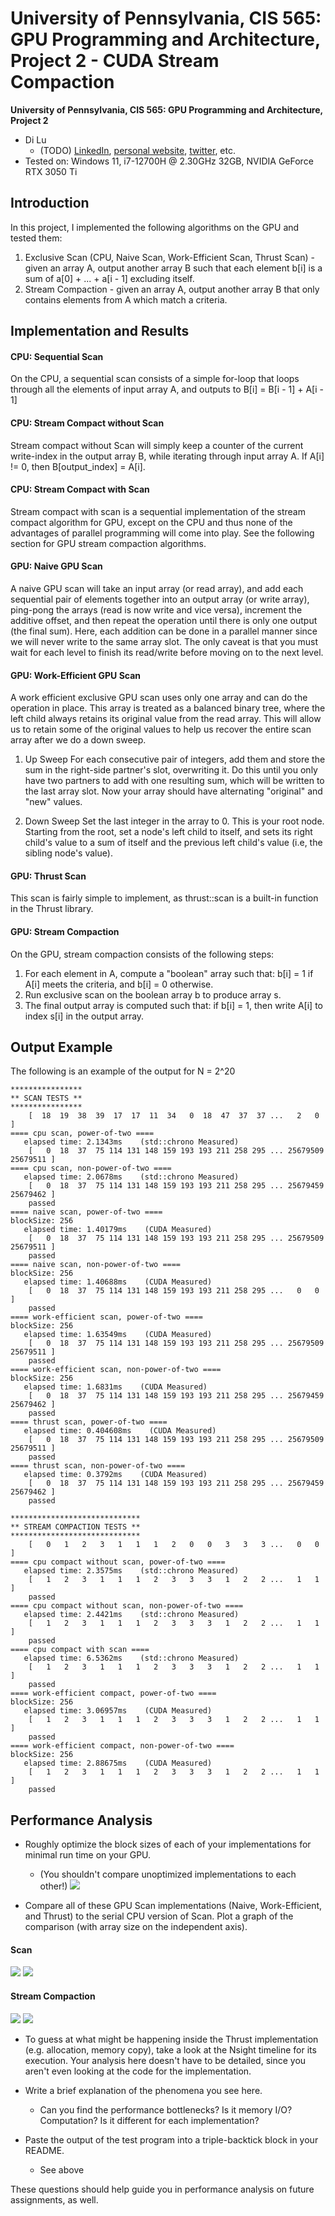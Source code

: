 University of Pennsylvania, CIS 565: GPU Programming and Architecture, Project 2 - CUDA Stream Compaction
======================

**University of Pennsylvania, CIS 565: GPU Programming and Architecture, Project 2**

* Di Lu
  * (TODO) [LinkedIn](), [personal website](), [twitter](), etc.
* Tested on: Windows 11, i7-12700H @ 2.30GHz 32GB, NVIDIA GeForce RTX 3050 Ti

## Introduction

In this project, I implemented the following algorithms on the GPU and tested them:

1. Exclusive Scan (CPU, Naive Scan, Work-Efficient Scan, Thrust Scan) - given an array A, output another array B such that each element b\[i\]
is a sum of a\[0\] + ... + a\[i - 1\] excluding itself.
2. Stream Compaction - given an array A, output another array B that only contains elements from A which match a criteria.

## Implementation and Results
#### CPU: Sequential Scan 

On the CPU, a sequential scan consists of a simple for-loop that loops through all the elements
of input array A, and outputs to B[i] = B[i - 1] + A[i - 1]

#### CPU: Stream Compact without Scan

Stream compact without Scan will simply keep a counter of the current write-index in the output array B, 
while iterating through input array A. If A[i] != 0, then B[output_index] = A[i].

#### CPU: Stream Compact with Scan

Stream compact with scan is a sequential implementation of the stream compact algorithm for GPU, except on the CPU
and thus none of the advantages of parallel programming will come into play. See the following section for GPU stream
compaction algorithms. 

#### GPU: Naive GPU Scan

A naive GPU scan will take an input array (or read array), and add each sequential pair of elements together
into an output array (or write array), ping-pong the arrays (read is now write and vice versa), increment the
additive offset, and then repeat the operation until there is only one output (the final sum). Here, each addition
can be done in a parallel manner since we will never write to the same array slot. The only caveat is that you must
wait for each level to finish its read/write before moving on to the next level.

#### GPU: Work-Efficient GPU Scan

A work efficient exclusive GPU scan uses only one array and can do the operation in place. This array is treated as a balanced
binary tree, where the left child always retains its original value from the read array. This will allow us to 
retain some of the original values to help us recover the entire scan array after we do a down sweep.

1. Up Sweep
For each consecutive pair of integers, add them and store the sum in the right-side partner's slot, overwriting it.
Do this until you only have two partners to add with one resulting sum, which will be written to the last array slot.
Now your array should have alternating "original" and "new" values. 

3. Down Sweep
Set the last integer in the array to 0. This is your root node. Starting from the root, set a node's left child to itself, 
and sets its right child's value to a sum of itself and the previous left child's value (i.e, the sibling node's value).

#### GPU: Thrust Scan

This scan is fairly simple to implement, as thrust::scan is a built-in function in the Thrust library.

#### GPU: Stream Compaction

On the GPU, stream compaction consists of the following steps: 

1. For each element in A, compute a "boolean" array such that: b[i] = 1 if A[i] meets the criteria, and b[i] = 0 otherwise.
2. Run exclusive scan on the boolean array b to produce array s.
3. The final output array is computed such that: if b[i] = 1, then write A[i] to index s[i] in the output array.

## Output Example

The following is an example of the output for N = 2^20
```
****************
** SCAN TESTS **
****************
    [  18  19  38  39  17  17  11  34   0  18  47  37  37 ...   2   0 ]
==== cpu scan, power-of-two ====
   elapsed time: 2.1343ms    (std::chrono Measured)
    [   0  18  37  75 114 131 148 159 193 193 211 258 295 ... 25679509 25679511 ]
==== cpu scan, non-power-of-two ====
   elapsed time: 2.0678ms    (std::chrono Measured)
    [   0  18  37  75 114 131 148 159 193 193 211 258 295 ... 25679459 25679462 ]
    passed
==== naive scan, power-of-two ====
blockSize: 256
   elapsed time: 1.40179ms    (CUDA Measured)
    [   0  18  37  75 114 131 148 159 193 193 211 258 295 ... 25679509 25679511 ]
    passed
==== naive scan, non-power-of-two ====
blockSize: 256
   elapsed time: 1.40688ms    (CUDA Measured)
    [   0  18  37  75 114 131 148 159 193 193 211 258 295 ...   0   0 ]
    passed
==== work-efficient scan, power-of-two ====
blockSize: 256
   elapsed time: 1.63549ms    (CUDA Measured)
    [   0  18  37  75 114 131 148 159 193 193 211 258 295 ... 25679509 25679511 ]
    passed
==== work-efficient scan, non-power-of-two ====
blockSize: 256
   elapsed time: 1.6831ms    (CUDA Measured)
    [   0  18  37  75 114 131 148 159 193 193 211 258 295 ... 25679459 25679462 ]
    passed
==== thrust scan, power-of-two ====
   elapsed time: 0.404608ms    (CUDA Measured)
    [   0  18  37  75 114 131 148 159 193 193 211 258 295 ... 25679509 25679511 ]
    passed
==== thrust scan, non-power-of-two ====
   elapsed time: 0.3792ms    (CUDA Measured)
    [   0  18  37  75 114 131 148 159 193 193 211 258 295 ... 25679459 25679462 ]
    passed

*****************************
** STREAM COMPACTION TESTS **
*****************************
    [   0   1   2   3   1   1   1   2   0   0   3   3   3 ...   0   0 ]
==== cpu compact without scan, power-of-two ====
   elapsed time: 2.3575ms    (std::chrono Measured)
    [   1   2   3   1   1   1   2   3   3   3   1   2   2 ...   1   1 ]
    passed
==== cpu compact without scan, non-power-of-two ====
   elapsed time: 2.4421ms    (std::chrono Measured)
    [   1   2   3   1   1   1   2   3   3   3   1   2   2 ...   1   1 ]
    passed
==== cpu compact with scan ====
   elapsed time: 6.5362ms    (std::chrono Measured)
    [   1   2   3   1   1   1   2   3   3   3   1   2   2 ...   1   1 ]
    passed
==== work-efficient compact, power-of-two ====
blockSize: 256
   elapsed time: 3.06957ms    (CUDA Measured)
    [   1   2   3   1   1   1   2   3   3   3   1   2   2 ...   1   1 ]
    passed
==== work-efficient compact, non-power-of-two ====
blockSize: 256
   elapsed time: 2.88675ms    (CUDA Measured)
    [   1   2   3   1   1   1   2   3   3   3   1   2   2 ...   1   1 ]
    passed
```

## Performance Analysis

* Roughly optimize the block sizes of each of your implementations for minimal
  run time on your GPU.
  * (You shouldn't compare unoptimized implementations to each other!)
  ![](img/blocksize.png)

* Compare all of these GPU Scan implementations (Naive, Work-Efficient, and
  Thrust) to the serial CPU version of Scan. Plot a graph of the comparison
  (with array size on the independent axis).
#### Scan
  ![](img/scanpow2.png)
  ![](img/scannotpow2.png)
#### Stream Compaction
  ![](img/streampow2.png)
  ![](img/streamnotpow2.png)
  * To guess at what might be happening inside the Thrust implementation (e.g.
    allocation, memory copy), take a look at the Nsight timeline for its
    execution. Your analysis here doesn't have to be detailed, since you aren't
    even looking at the code for the implementation.

* Write a brief explanation of the phenomena you see here.
  * Can you find the performance bottlenecks? Is it memory I/O? Computation? Is
    it different for each implementation?

* Paste the output of the test program into a triple-backtick block in your
  README.
  * See above

These questions should help guide you in performance analysis on future
assignments, as well.






